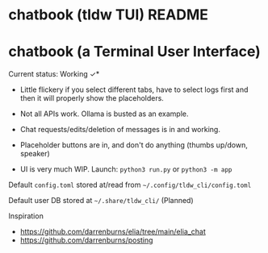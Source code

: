 # chatbook (tldw TUI) README

# chatbook (a Terminal User Interface)

Current status: Working ✓*
- Little flickery if you select different tabs, have to select logs first and then it will properly show the placeholders.
- Not all APIs work. Ollama is busted as an example.
- Chat requests/edits/deletion of messages is in and working.
- Placeholder buttons are in, and don't do anything (thumbs up/down, speaker)

- UI is very much WIP.
Launch: `python3 run.py` or `python3 -m app` 


Default `config.toml` stored at/read from `~/.config/tldw_cli/config.toml`

Default user DB stored at `~/.share/tldw_cli/` (Planned)


Inspiration
- https://github.com/darrenburns/elia/tree/main/elia_chat
- https://github.com/darrenburns/posting
